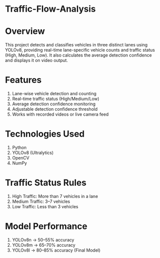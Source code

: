 # Traffic-Flow-Analysis


# Overview

This project detects and classifies vehicles in three distinct lanes using YOLOv8, providing real-time lane-specific vehicle counts and traffic status (High, Medium, Low). It also calculates the average detection confidence and displays it on video output.

# Features

1) Lane-wise vehicle detection and counting
2) Real-time traffic status (High/Medium/Low)
3) Average detection confidence monitoring
4) Adjustable detection confidence threshold
5) Works with recorded videos or live camera feed

# Technologies Used

1) Python
2) YOLOv8 (Ultralytics)
3) OpenCV
4) NumPy

# Traffic Status Rules

1) High Traffic: More than 7 vehicles in a lane
2) Medium Traffic: 3–7 vehicles
3) Low Traffic: Less than 3 vehicles

# Model Performance

1) YOLOv8n → 50–55% accuracy
2) YOLOv8m → 65–70% accuracy
3) YOLOv8l → 80–85% accuracy (Final Model)